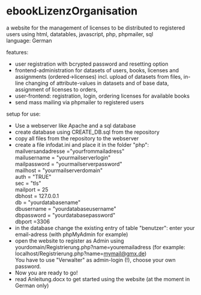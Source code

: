 # ebookLizenzOrganisation
a website for the management of licenses to be distributed to registered users using html, datatables, javascript, php, phpmailer, sql<br>
language: German

features:
- user registration with bcrypted password and resetting option
- frontend-administration for datasets of users, books, licenses and assignments (ordered->licenses) incl. upload of datasets from files, in-line changing of attribute-values in datasets and of base data, assignment of licenses to orders,
- user-frontend: registration, login, ordering licenses for available books
- send mass mailing via phpmailer to registered users

setup for use:
- Use a webserver like Apache and a sql database
- create database using CREATE_DB.sql from the repository
- copy all files from the repository to the webserver
- create a file infodat.ini and place it in the folder "php":<br>
  mailversandadresse ="yourfrommailadress"<br>
  mailusername = "yourmailserverlogin"<br>
  mailpassword = "yourmailserverpassword"<br>
  mailhost = "yourmailserverdomain"<br>
  auth = "TRUE"<br>
  sec = "tls"<br>
  mailport = 25<br>
  dbhost = 127.0.0.1<br>
  db = "yourdatabasename"<br>
  dbusername = "yourdatabaseusername"<br>
  dbpassword = "yourdatabasepassword"<br>
  dbport =3306<br>
- in the database change the existing entry of table "benutzer": enter your email-adress (with phpMyAdmin for example)
- open the website to register as Admin using yourdomain/Registrierung.php?name=youremailadress (for example: localhost/Registrierung.php?name=mymail@gmx.de)<br>
  You have to use "Verwalter" as admin-login (!), choose your own password.<br>
- Now you are ready to go!<br>
- read Anleitung.docx to get started using the website (at the moment in German only)
